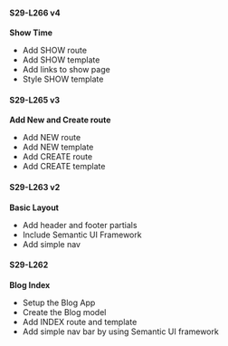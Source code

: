 #### S29-L266 v4  
**Show Time**  
* Add SHOW route  
* Add SHOW template  
* Add links to show page  
* Style SHOW template  

#### S29-L265 v3  
**Add New and Create route**  
* Add NEW route  
* Add NEW template  
* Add CREATE route  
* Add CREATE template  

#### S29-L263 v2  
**Basic Layout**  
* Add header and footer partials  
* Include Semantic UI Framework   
* Add simple nav  

#### S29-L262  
**Blog Index**  
* Setup the Blog App  
* Create the Blog model  
* Add INDEX route and template  
* Add simple nav bar by using Semantic UI framework  